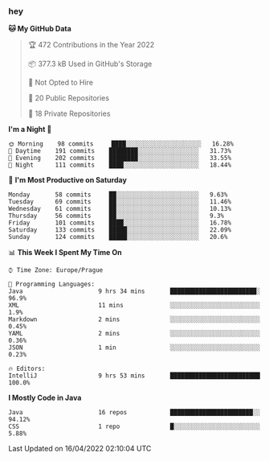 ### hey

<!--START_SECTION:waka-->
**🐱 My GitHub Data** 

> 🏆 472 Contributions in the Year 2022
 > 
> 📦 377.3 kB Used in GitHub's Storage 
 > 
> 🚫 Not Opted to Hire
 > 
> 📜 20 Public Repositories 
 > 
> 🔑 18 Private Repositories  
 > 
**I'm a Night 🦉** 

```text
🌞 Morning    98 commits     ████░░░░░░░░░░░░░░░░░░░░░   16.28% 
🌆 Daytime    191 commits    ████████░░░░░░░░░░░░░░░░░   31.73% 
🌃 Evening    202 commits    ████████░░░░░░░░░░░░░░░░░   33.55% 
🌙 Night      111 commits    ████░░░░░░░░░░░░░░░░░░░░░   18.44%

```
📅 **I'm Most Productive on Saturday** 

```text
Monday       58 commits     ██░░░░░░░░░░░░░░░░░░░░░░░   9.63% 
Tuesday      69 commits     ██░░░░░░░░░░░░░░░░░░░░░░░   11.46% 
Wednesday    61 commits     ██░░░░░░░░░░░░░░░░░░░░░░░   10.13% 
Thursday     56 commits     ██░░░░░░░░░░░░░░░░░░░░░░░   9.3% 
Friday       101 commits    ████░░░░░░░░░░░░░░░░░░░░░   16.78% 
Saturday     133 commits    █████░░░░░░░░░░░░░░░░░░░░   22.09% 
Sunday       124 commits    █████░░░░░░░░░░░░░░░░░░░░   20.6%

```


📊 **This Week I Spent My Time On** 

```text
⌚︎ Time Zone: Europe/Prague

💬 Programming Languages: 
Java                     9 hrs 34 mins       ████████████████████████░   96.9% 
XML                      11 mins             ░░░░░░░░░░░░░░░░░░░░░░░░░   1.9% 
Markdown                 2 mins              ░░░░░░░░░░░░░░░░░░░░░░░░░   0.45% 
YAML                     2 mins              ░░░░░░░░░░░░░░░░░░░░░░░░░   0.36% 
JSON                     1 min               ░░░░░░░░░░░░░░░░░░░░░░░░░   0.23%

🔥 Editors: 
IntelliJ                 9 hrs 53 mins       █████████████████████████   100.0%

```

**I Mostly Code in Java** 

```text
Java                     16 repos            ███████████████████████░░   94.12% 
CSS                      1 repo              █░░░░░░░░░░░░░░░░░░░░░░░░   5.88%

```



 Last Updated on 16/04/2022 02:10:04 UTC
<!--END_SECTION:waka-->

